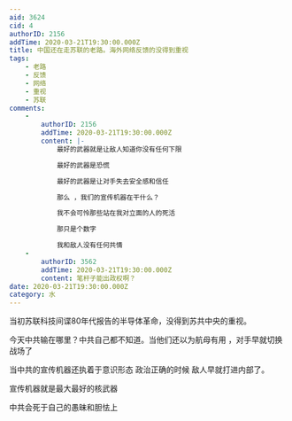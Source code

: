 ```yaml
---
aid: 3624
cid: 4
authorID: 2156
addTime: 2020-03-21T19:30:00.000Z
title: 中国还在走苏联的老路。海外网络反馈的没得到重视
tags:
    - 老路
    - 反馈
    - 网络
    - 重视
    - 苏联
comments:
    -
        authorID: 2156
        addTime: 2020-03-21T19:30:00.000Z
        content: |-
            最好的武器就是让敌人知道你没有任何下限

            最好的武器是恐慌

            最好的武器是让对手失去安全感和信任

            那么 ，我们的宣传机器在干什么？

            我不会可怜那些站在我对立面的人的死活

            那只是个数字

            我和敌人没有任何共情
    -
        authorID: 3562
        addTime: 2020-03-21T19:30:00.000Z
        content: 笔杆子能出政权啊？
date: 2020-03-21T19:30:00.000Z
category: 水
---
```


当初苏联科技间谍80年代报告的半导体革命，没得到苏共中央的重视。

今天中共输在哪里？中共自己都不知道。当他们还以为航母有用 ，对手早就切换战场了

当中共的宣传机器还执着于意识形态 政治正确的时候 敌人早就打进内部了。

宣传机器就是最大最好的核武器

中共会死于自己的愚昧和胆怯上
